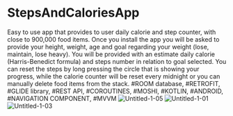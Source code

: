 # StepsAndCaloriesApp
Easy to use app that provides to user daily calorie and step counter,
with close to 900,000 food items. Once you install the app you will be asked to provide your height,
weight, age and goal regarding your weight (lose, maintain, lose heavy).
You will be provided with an estimate daily calorie (Harris-Benedict formula) and steps number in relation
to goal selected. You can reset the steps by long pressing the circle that is showing your progress,
while the calorie counter will be reset every midnight or you can manually delete food items from the stack.
#ROOM database,
#RETROFIT,
#GLIDE library,
#REST API,
#COROUTINES,
#MOSHI,
#KOTLIN,
#ANDROID,
#NAVIGATION COMPONENT,
#MVVM
![Untitled-1-05](https://user-images.githubusercontent.com/69019613/161382745-79453582-1f97-4543-a80f-e37dcc83e5a9.png)
![Untitled-1-01](https://user-images.githubusercontent.com/69019613/161382757-9859962c-4305-483b-a4cf-26da89ba8e47.png)
![Untitled-1-03](https://user-images.githubusercontent.com/69019613/161382763-b364d5b1-0043-42d9-b214-b2e396616804.png)
